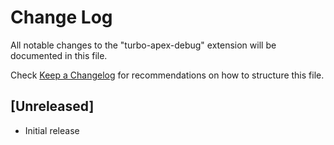 # Change Log

All notable changes to the "turbo-apex-debug" extension will be documented in this file.

Check [Keep a Changelog](http://keepachangelog.com/) for recommendations on how to structure this file.

## [Unreleased]

- Initial release
